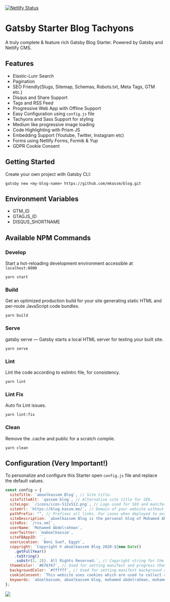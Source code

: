 [![Netlify Status](https://api.netlify.com/api/v1/badges/f43dd0bc-ce3d-4262-bef2-29b4c9347442/deploy-status)](https://app.netlify.com/sites/blog-aboelkassem/deploys)

# Gatsby Starter Blog Tachyons

A truly complete & feature rich Gatsby Blog Starter. Powered by Gatsby and Netlify CMS.

## Features

- Elastic-Lunr Search
- Pagination
- SEO Friendly(Slugs, Sitemap, Schemas, Robots.txt, Meta Tags, GTM etc.)
- Disqus and Share Support
- Tags and RSS Feed
- Progressive Web App with Offline Support
- Easy Configuration using `config.js` file
- Tachyons and Sass Support for styling
- Medium like progressive image loading
- Code Highlighting with Prism JS
- Embedding Support (Youtube, Twitter, Instagram etc)
- Forms using Netlify Forms, Formik & Yup
- GDPR Cookie Consent

## Getting Started

Create your own project with Gatsby CLI:

```shell
gatsby new <my-blog-name> https://github.com/mkassm/blog.git
```

## Environment Variables

- GTM_ID
- GTAGJS_ID
- DISQUS_SHORTNAME

## Available NPM Commands

### Develop

Start a hot-reloading development environment accessible at `localhost:8000`

```shell
yarn start
```

### Build

Get an optimized production build for your site generating static HTML and per-route JavaScript code bundles.

```shell
yarn build
```

### Serve

gatsby serve — Gatsby starts a local HTML server for testing your built site.

```shell
yarn serve
```

### Lint

Lint the code according to eslintrc file, for consistency.

```shell
yarn lint
```

### Lint Fix

Auto fix Lint issues.

```shell
yarn lint:fix
```

### Clean

Remove the .cache and public for a scratch compile.

```shell
yarn clean
```

## Configuration (Very Important!)

To personalize and configure this Starter open `config.js` file and replace the default values.

```javascript
const config = {
  siteTitle: `aboelkassem Blog`, // Site title.
  siteTitleAlt: `qassem blog`, // Alternative site title for SEO.
  siteLogo: `/icons/icon-512x512.png`, // Logo used for SEO and manifest.
  siteUrl: `https://blog.kassm.me/`, // Domain of your website without pathPrefix.
  pathPrefix: "", // Prefixes all links. For cases when deployed to example.github.io/gatsby-starter-business/.
  siteDescription: `aboelkassem Blog is the personal blog of Mohamed Abdelrahman. A Brew of Awesomeness with a Pinch of Magic...`, // Website description used for RSS feeds/meta description tag.
  siteRss: `/rss.xml`,
  userName: `Mohamed Abdelrahman`,
  userTwitter: `maboelkassim`,
  siteFBAppID: ``,
  userLocation: `Beni Suef, Egypt`,
  copyright: `Copyright © aboelkassem Blog 2020-${new Date()
    .getFullYear()
    .toString()
    .substr(2, 2)}. All Rights Reserved.`, // Copyright string for the footer of the website and RSS feed.
  themeColor: `#676767`, // Used for setting manifest and progress theme colors.
  backgroundColor: `#ffffff`, // Used for setting manifest background color.
  cookieConsent: `This website uses cookies which are used to collect anonymous information to improve your browsing experience and for analytics and metrics.`,
  keywords: `aboelkassem, aboelkassem blog, mohamed abdelrahman, mohamed aboelkassem, blog aboelkassem`,
};
```

<a href="https://app.netlify.com/start/deploy?repository=https://github.com/mkassm/blog" target="_blank">
  <img src="https://www.netlify.com/img/global/badges/netlify-dark.svg"/>
</a>
